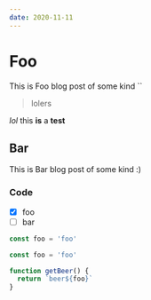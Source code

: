 ```yaml
---
date: 2020-11-11
---
```


# Foo

This is Foo blog post of some kind \`<MDCRenderer>\`

> lolers

_lol_ this **is** a **test**

## Bar

This is Bar blog post of some kind :)

### Code

- [x] foo
- [ ] bar

```ts
const foo = 'foo'
```

```ts
const foo = 'foo'

function getBeer() {
  return `beer${foo}`
}
```

